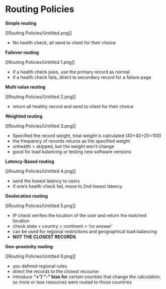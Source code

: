 # Routing Policies

**Simple routing**

[[Routing Policies/Untitled.png]]

- No health check, all send to client for their choice

**Failover routing**

[[Routing Policies/Untitled 1.png]]

- if a health check pass, use the primary record as normal
- if a health check fails, direct to secondary record for a failure page

**Multi value routing**

[[Routing Policies/Untitled 2.png]]

- return all healthy record and send to client for their choice

**Weighted routing**

[[Routing Policies/Untitled 3.png]]

- Specified the record weight, total weight is calculated (40+40+20=100)
- the frequency of records returns as the specified weight
- unhealth = skipped, but the weight won’t change
- good for load balancing or testing new software versions

**Latency-Based routing**

[[Routing Policies/Untitled 4.png]]

- send the lowest latency to users
- if one’s health check fail, move to 2nd lowest latency

**Geolocation routing**

[[Routing Policies/Untitled 5.png]]

- IP check verifies the location of the user and return the matched location
- check state > country > continent >  ‘no answer’
- can be used for regional restrictions and geographical load balancing
- **NOT THE CLOSEST RECORDS**

**Geo-proximity routing**

[[Routing Policies/Untitled 6.png]]

- you defined regional rules
- direct the records to the closest recourse
- introduce **“+”/ “-” bias for** certain counties that change the calculation, so more or less resources were routed to those countries
